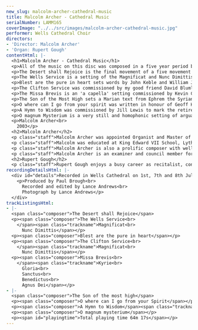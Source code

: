 ```yaml
---
new_slug: malcolm-archer-cathedral-music
title: Malcolm Archer - Cathedral Music
serialNumber: LAMM165
coverImage: "../../src/images/malcolm-archer-cathedral-music.jpg"
performer: Wells Cathedral Choir
directors:
- 'Director: Malcolm Archer'
- 'Organ: Rupert Gough'
contentHtml: |-
  <h1>Malcolm Archer - Cathedral Music</h1>
  <p>All of the music on this disc was composed in a five year period between the years 1998 and 2003, many works being commissions.</p>
  <p>The Desert shall Rejoice is the final movement of a five movement work called The Coming of the Kingdom, which was a Millennium commission from Lichfield Cathedral Special Choir and its then conductor, Andrew Lumsden. Originally scored with accompaniment by chamber orchestra, I arranged this version for Cor Anglais (or oboe) and organ. The solo wind instrument imbues the music with a plaintiveness and expectancy, which suits this Advent text.</p>
  <p>The Wells Service is a setting of the Magnificat and Nunc Dimittis, also commissioned for the Millennium, this time by the Friends of Wells Cathedral. This essentially lyrical work begins with treble voices and has a wide range of mood and dynamic, from the quiet peacefulness of the treble and bass canon at "he remembering his mercy" to the bold and expansive ending to the Gloria.</p>
  <p>Blest are the pure in heart sets words by John Keble and William John Hall, and was written at about 33,000 feet, after having been upgraded on an American Airlines flight from Dallas to London! It is undeniable that the glass of champagne, the large leather seats and the wide table which enabled me to lay out my manuscript score pad in comfort had a strong influence on the work. It is essentially a reflective 'a capella' setting of the words, and whilst the "fizz" is not a characteristic of the music, the lack of turbulence certainly is!</p>
  <p>The Clifton Service was commissioned by my good friend David Blumlein for the choristers of Clifton Lodge School, Ealing. When I first met David, it was clear that we had much in common, not least a keen interest in choirs and choir training, and a passion for classic cars! The Magnificat is a through-composed and basically introvert setting, until the Gloria, when the music becomes more rousing. The ethereal opening, sung by divisi trebles, represents the innocence and astonishment of Mary, the chosen Mother of Jesus, and though the mood later changes in response to the words, the overall feeling is of stillness, with a quiet ending sung by a solo treble. The Nunc Dimittis is also through-composed and the Gloria (a different one from the Magnificat) returns to the use of divisi trebles, followed by a richer texture as the other voices enter, over a jazz inspired harmonic base. The solo treble returns for the final phrase.</p>
  <p>The Missa Brevis is an 'a capella' setting commissioned by Kevin Clarke and the church of the Incarnation in Dallas, Texas. Its structure and length is similar to the model of many sixteenth century masses, though the musical language is definitely that of the twentieth century. In the traditional way, this work comprises all the main movements of the mass except the Creed. Although the American choir for which this was composed is a mixed voice choir, the sound of treble voices was never far from my mind.</p>
  <p>The Son of the Most High sets a Marian text from Ephrem the Syrian, in an English translation from Syriac. It was written for Michael Tavinor, David Ireson and Musica Deo Sacra in July 2000, and first performed in Tewkesbury Abbey as part of the Musica Deo Sacra Festival that year. It is essentially an a capella piece for double choir, with a distant solo quartet, where the soprano soloist (who opens the work) has particular prominence. I sought a warm and full texture by use of the key of D flat major. The virgin, having given birth to Christ, puts on the mother's robe, the robe of God's glory.</p>
  <p>O where can I go from your spirit was written in honour of Geoff Hasler's 60th year in the choir of All Saint's Church, Northampton, and was first performed at Evensong on 24th November 2002, conducted by Edward Whiting. The text is based on words from Psalm 139, and this short piece, designed as an introit, opens and closes with a treble solo.</p>
  <p>A Hymn to Wisdom was commissioned by Jill Lewis to mark the retirement of The Very Revd. Richard Lewis as Dean of Wells in March 2003. It sets words from the book of Ecclesiasticus, and was first performed on the Richard Lewis's final weekend at Wells, its creation having been kept a well guarded secret! The text seemed particularly appropriate for Richard, who is himself a wise man, a fine priest and a great lover of music. The opening unison passage immediately captures the intensity and prayerfulness of the words, and this passage returns again at the end, superimposed by a semi chorus of upper voices. The previous section is however lyrically triumphant, as the music responds to the joyful words; "My heart was stirred to seek her, with my tongue will I send God's praise".</p>
  <p>O magnum Mysterium is a very still and homophonic setting of arguably the most inspiring of Christmas texts, a text which I have wanted to set for some time. The piece was not a commission but a response to a feeling of the moment, where I wished to create a timeless mood where pulse loses significance and where the harmony unfolds slowly and voices are held in suspension rather than urged forward. It has always struck me that the great settings of Victoria and Poulenc managed this, in their own way, with consummate success and I wanted to try and achieve the same effect using my own language. These great words transport you from earth and give, for a moment at least, a glimpse of heaven.</p>
  <p>Malcolm Archer<br>
    2003</p>
  <h2>Malcolm Archer</h2>
  <p class="staff">Malcolm Archer was appointed Organist and Master of the Choristers at Wells Cathedral in 1996 where he directs and trains the Cathedral choir for its daily services in the Cathedral, as well as being the Musical Director for Wells Cathedral Oratorio Society. In addition to overseas tours and radio and TV broadcasts he has recorded with the Cathedral Choir a wide range of CDs and the choir now records regularly for several record companies.</p>
  <p class="staff">Malcolm was educated at King Edward VII School, Lytham, the Royal College of Music (where he was an RCO scholar) and Jesus College Cambridge where he was organ scholar. He studied the organ with Ralph Downes, Gillian Weir and Nicolas Kynaston, and composition with Herbert Sumsion and Alan Ridout. He continues to study the organ with Daniel Roth in Paris. He has given organ concerts in nine European countries, Canada and the USA. Amongst other notable invitations, he has played for the IAO Congress on more than one occasion and given the Winston Churchill Memorial Concert at Blenheim Palace. He has also recorded for BBC Radio 2 and Radio 3, and played at most principal venues in the UK. He has recorded six organ CDs in repertoire as varied as J.S.Bach and Olivier Messiaen.</p>
  <p class="staff">Malcolm Archer is also a prolific composer with well over 200 published works. His work Three Psalms of David was premiered in Wells Cathedral as part of the Classics West Festival, with the Classics West International Chorus and The Virtuosi of London. He has also written a five movement millennium work for Lichfield Cathedral, called The Coming of the Kingdom. He was commissioned to write works for The Southern Cathedrals' Festival, the Exeter Festival and the Musica Deo Sacra Festival. He has recently been commissioned to write a work for the 350th Sons of the Clergy Festival in 2004, which is held in St. Paul's Cathedral. His works receive regular performances on BBC Radio and TV.</p>
  <p class="staff">Malcolm Archer is an examiner and council member for the Royal College of Organists and an examiner for the Associated Board of the Royal Schools of Music.</p>
  <h2>Rupert Gough</h2>
  <p class="staff">Rupert Gough enjoys a busy career as recitalist, conductor and accompanist. He has been involved in some twenty commercial recordings as an organ soloist, accompanist, harpsichordist and conductor on many labels. He won Third Prize in the 2000 St. Albans International Organ Competition and has previously been a finalist in the Royal College of Organists 'Performer of the year' competition. Since 1994 Rupert has been Assistant Organist at Wells Cathedral where he accompanies and assists in directing the nine sung services every week. He appears regularly with the choir in concerts all over the world, on the radio, television and can be heard on many different recordings. He also teaches organ at Wells Cathedral School where he has prepared a number of pupils for Oxbridge scholarships and study in Conservatoires. Rupert has also established a successful organ and violin duo with his wife Rachel. Recent engagements included premiering a new work by Timothy Salter in St. John's, Smith Square. They are now represented in the USA by <a href="https://web.archive.org/web/20120408111701/http://www.concertartists.com/">Phillip Truckenbrod Concert Artists</a>.</p>
recordingDetailsHtml: |-
  <div id="details">Recorded in Wells Cathedral on 1st, 7th and 8th July 2003 by kind permission of the Chapter.
    <p>Produced by Paul Brough<br>
      Recorded and edited by Lance Andrews<br>
      Photograph by Lance Andrews</p>
  </div>
trackListingsHtml:
- |-
  <span class="composer">The Desert shall Rejoice</span>
  <p><span class="composer">The Wells Service<br>
    </span><span class="trackname">Magnificat<br>
      Nunc Dimittis</span></p>
  <p><span class="composer">Blest are the pure in heart</span></p>
  <p><span class="composer">The Clifton Service<br>
    </span><span class="trackname">Magnificat<br>
      Nunc Dimittis</span></p>
  <p><span class="composer">Missa Brevis<br>
    </span><span class="trackname">Kyrie<br>
      Gloria<br>
      Sanctus<br>
      Benedictus<br>
      Agnus Dei</span></p>
- |-
  <span class="composer">The Son of the most high</span>
  <p><span class="composer">O where can I go from your Spirit</span></p>
  <p><span class="composer">A Hymn to Wisdom</span><span class="trackname"> Organ played by David Bednall</span></p>
  <p><span class="composer">O magnum mysterium</span></p>
  <p><span id="playingtime">Total playing time 64m 17s</span></p>
---
```


